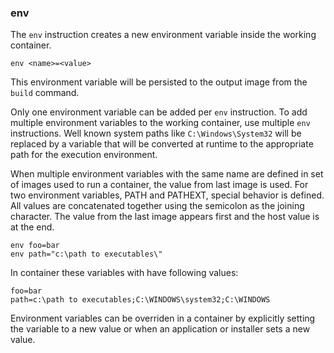 ### env

The `env` instruction creates a new environment variable inside the working container. 

```
env <name>=<value>
```

This environment variable will be persisted to the output image from the `build` command. 

Only one environment variable can be added per `env` instruction. To add multiple environment variables to the working container, use multiple `env` instructions. Well known system paths like `C:\Windows\System32` will be replaced by a variable that will be converted at runtime to the appropriate path for the execution environment.

When multiple environment variables with the same name are defined in set of images used to run a container, the value from last image is used. For two environment variables, PATH and PATHEXT, special behavior is defined. All values are concatenated together using the semicolon as the joining character. The value from the last image appears first and the host value is at the end.

```
env foo=bar
env path="c:\path to executables\"
```

In container these variables with have following values:

```
foo=bar
path=c:\path to executables;C:\WINDOWS\system32;C:\WINDOWS
```

Environment variables can be overriden in a container by explicitly setting the variable to a new value or when an application or installer sets a new value.